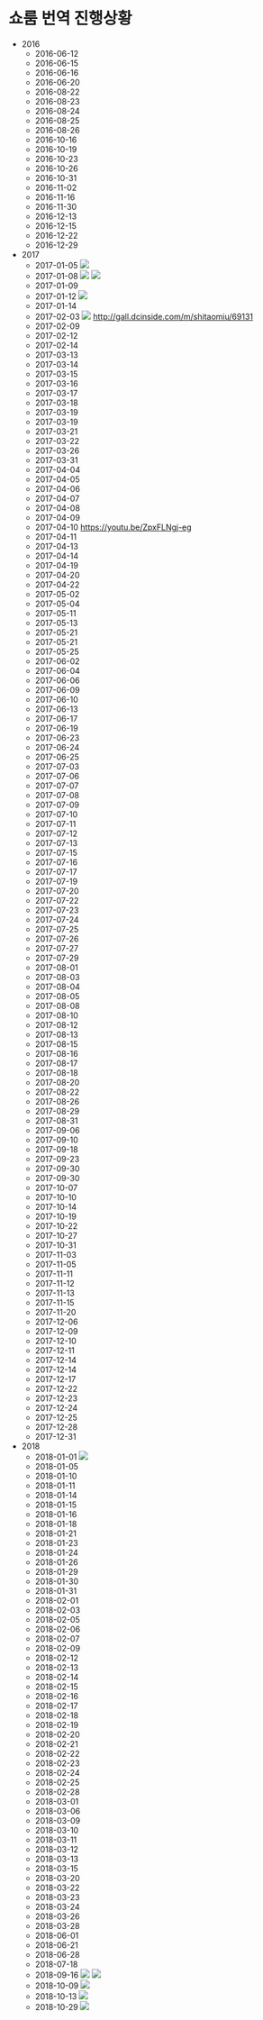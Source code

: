 # 쇼룸 번역 진행상황

- 2016
  - 2016-06-12
  - 2016-06-15
  - 2016-06-16
  - 2016-06-20
  - 2016-08-22
  - 2016-08-23
  - 2016-08-24
  - 2016-08-25
  - 2016-08-26
  - 2016-10-16
  - 2016-10-19
  - 2016-10-23
  - 2016-10-26
  - 2016-10-31
  - 2016-11-02
  - 2016-11-16
  - 2016-11-30
  - 2016-12-13
  - 2016-12-15
  - 2016-12-22
  - 2016-12-29
- 2017
  - 2017-01-05 ![][tran]
  - 2017-01-08 ![][tran] ![][sub]
  - 2017-01-09
  - 2017-01-12 ![][wip]
  - 2017-01-14
  - 2017-02-03 ![][wip-extern] http://gall.dcinside.com/m/shitaomiu/69131
  - 2017-02-09
  - 2017-02-12
  - 2017-02-14
  - 2017-03-13
  - 2017-03-14
  - 2017-03-15
  - 2017-03-16
  - 2017-03-17
  - 2017-03-18
  - 2017-03-19
  - 2017-03-19
  - 2017-03-21
  - 2017-03-22
  - 2017-03-26
  - 2017-03-31
  - 2017-04-04
  - 2017-04-05
  - 2017-04-06
  - 2017-04-07
  - 2017-04-08
  - 2017-04-09
  - 2017-04-10 https://youtu.be/ZpxFLNgj-eg
  - 2017-04-11
  - 2017-04-13
  - 2017-04-14
  - 2017-04-19
  - 2017-04-20
  - 2017-04-22
  - 2017-05-02
  - 2017-05-04
  - 2017-05-11
  - 2017-05-13
  - 2017-05-21
  - 2017-05-21
  - 2017-05-25
  - 2017-06-02
  - 2017-06-04
  - 2017-06-06
  - 2017-06-09
  - 2017-06-10
  - 2017-06-13
  - 2017-06-17
  - 2017-06-19
  - 2017-06-23
  - 2017-06-24
  - 2017-06-25
  - 2017-07-03
  - 2017-07-06
  - 2017-07-07
  - 2017-07-08
  - 2017-07-09
  - 2017-07-10
  - 2017-07-11
  - 2017-07-12
  - 2017-07-13
  - 2017-07-15
  - 2017-07-16
  - 2017-07-17
  - 2017-07-19
  - 2017-07-20
  - 2017-07-22
  - 2017-07-23
  - 2017-07-24
  - 2017-07-25
  - 2017-07-26
  - 2017-07-27
  - 2017-07-29
  - 2017-08-01
  - 2017-08-03
  - 2017-08-04
  - 2017-08-05
  - 2017-08-08
  - 2017-08-10
  - 2017-08-12
  - 2017-08-13
  - 2017-08-15
  - 2017-08-16
  - 2017-08-17
  - 2017-08-18
  - 2017-08-20
  - 2017-08-22
  - 2017-08-26
  - 2017-08-29
  - 2017-08-31
  - 2017-09-06
  - 2017-09-10
  - 2017-09-18
  - 2017-09-23
  - 2017-09-30
  - 2017-09-30
  - 2017-10-07
  - 2017-10-10
  - 2017-10-14
  - 2017-10-19
  - 2017-10-22
  - 2017-10-27
  - 2017-10-31
  - 2017-11-03
  - 2017-11-05
  - 2017-11-11
  - 2017-11-12
  - 2017-11-13
  - 2017-11-15
  - 2017-11-20
  - 2017-12-06
  - 2017-12-09
  - 2017-12-10
  - 2017-12-11
  - 2017-12-14
  - 2017-12-14
  - 2017-12-17
  - 2017-12-22
  - 2017-12-23
  - 2017-12-24
  - 2017-12-25
  - 2017-12-28
  - 2017-12-31
- 2018
  - 2018-01-01 ![][sub]
  - 2018-01-05
  - 2018-01-10
  - 2018-01-11
  - 2018-01-14
  - 2018-01-15
  - 2018-01-16
  - 2018-01-18
  - 2018-01-21
  - 2018-01-23
  - 2018-01-24
  - 2018-01-26
  - 2018-01-29
  - 2018-01-30
  - 2018-01-31
  - 2018-02-01
  - 2018-02-03
  - 2018-02-05
  - 2018-02-06
  - 2018-02-07
  - 2018-02-09
  - 2018-02-12
  - 2018-02-13
  - 2018-02-14
  - 2018-02-15
  - 2018-02-16
  - 2018-02-17
  - 2018-02-18
  - 2018-02-19
  - 2018-02-20
  - 2018-02-21
  - 2018-02-22
  - 2018-02-23
  - 2018-02-24
  - 2018-02-25
  - 2018-02-28
  - 2018-03-01
  - 2018-03-06
  - 2018-03-09
  - 2018-03-10
  - 2018-03-11
  - 2018-03-12
  - 2018-03-13
  - 2018-03-15
  - 2018-03-20
  - 2018-03-22
  - 2018-03-23
  - 2018-03-24
  - 2018-03-26
  - 2018-03-28
  - 2018-06-01
  - 2018-06-21
  - 2018-06-28
  - 2018-07-18
  - 2018-09-16 ![][tran] ![][sub]
  - 2018-10-09 ![][sub]
  - 2018-10-13 ![][tran]
  - 2018-10-29 ![][sub]


[tran]: https://img.shields.io/badge/-%EB%B2%88%EC%97%AD-green.svg
[sub]: https://img.shields.io/badge/-%EC%9E%90%EB%A7%89-blue.svg
[wip]: https://img.shields.io/badge/-%EC%9E%91%EC%97%85%EC%A4%91-yellow.svg
[wip-extern]: https://img.shields.io/badge/-%EC%99%B8%EB%B6%80%EC%9E%91%EC%97%85%EC%A4%91-yellow.svg

